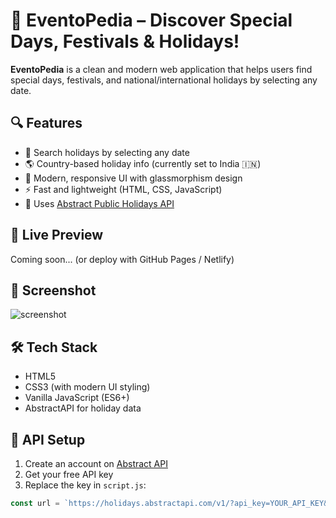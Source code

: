 # 📅 EventoPedia – Discover Special Days, Festivals & Holidays!

**EventoPedia** is a clean and modern web application that helps users find special days, festivals, and national/international holidays by selecting any date.

## 🔍 Features
- 📆 Search holidays by selecting any date
- 🌎 Country-based holiday info (currently set to India 🇮🇳)
- 🧊 Modern, responsive UI with glassmorphism design
- ⚡ Fast and lightweight (HTML, CSS, JavaScript)
- 🔌 Uses [Abstract Public Holidays API](https://www.abstractapi.com/holidays-api)

## 🚀 Live Preview
Coming soon... (or deploy with GitHub Pages / Netlify)

## 📸 Screenshot
![screenshot](screenshot.png) <!-- Replace with actual screenshot file -->

## 🛠️ Tech Stack
- HTML5
- CSS3 (with modern UI styling)
- Vanilla JavaScript (ES6+)
- AbstractAPI for holiday data

## 🔑 API Setup
1. Create an account on [Abstract API](https://www.abstractapi.com/holidays-api)
2. Get your free API key
3. Replace the key in `script.js`:
```js
const url = `https://holidays.abstractapi.com/v1/?api_key=YOUR_API_KEY&country=IN&year=...`;
